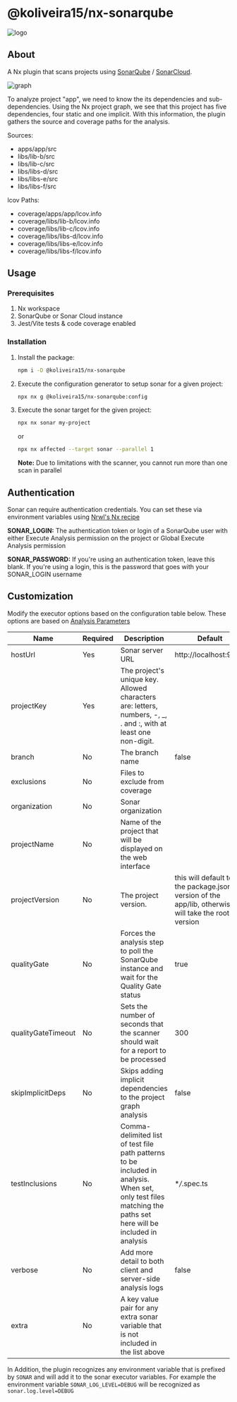 # @koliveira15/nx-sonarqube

![logo](https://i.ibb.co/R0bzqtP/nx-sonarqube.png)

## About

A Nx plugin that scans projects using [SonarQube](https://www.sonarqube.org)
/ [SonarCloud](https://sonarcloud.io).

![graph](https://i.ibb.co/whmZkm2/graph.png)

To analyze project "app", we need to know the its dependencies and sub-dependencies. Using the Nx project graph,
we see that this project has five dependencies, four static and one implicit. With this information,
the plugin gathers the source and coverage paths for the analysis.

Sources:

- apps/app/src
- libs/lib-b/src
- libs/lib-c/src
- libs/libs-d/src
- libs/libs-e/src
- libs/libs-f/src

lcov Paths:

- coverage/apps/app/lcov.info
- coverage/libs/lib-b/lcov.info
- coverage/libs/lib-c/lcov.info
- coverage/libs/libs-d/lcov.info
- coverage/libs/libs-e/lcov.info
- coverage/libs/libs-f/lcov.info

## Usage

### Prerequisites

1. Nx workspace
2. SonarQube or Sonar Cloud instance
3. Jest/Vite tests & code coverage enabled

### Installation

1. Install the package:
   ```bash
   npm i -D @koliveira15/nx-sonarqube
   ```
2. Execute the configuration generator to setup sonar for a given project:
   ```bash
   npx nx g @koliveira15/nx-sonarqube:config
   ```
3. Execute the sonar target for the given project:
   ```bash
   npx nx sonar my-project
   ```
   or
   ```bash
   npx nx affected --target sonar --parallel 1
   ```
   **Note:** Due to limitations with the scanner, you cannot run more than one scan in parallel

## Authentication

Sonar can require authentication credentials. You can set these via environment variables using [Nrwl's Nx recipe](https://nx.dev/recipes/environment-variables/define-environment-variables)

**SONAR_LOGIN:** The authentication token or login of a SonarQube user with either Execute Analysis permission on the project or Global Execute Analysis permission

**SONAR_PASSWORD:** If you're using an authentication token, leave this blank. If you're using a login, this is the password that goes with your SONAR_LOGIN username

## Customization

Modify the executor options based on the configuration table below. These options are based on [Analysis Parameters](https://docs.sonarqube.org/latest/analysis/analysis-parameters/)

| Name               | Required | Description                                                                                                                                                    | Default                                                                                               |
| ------------------ | -------- | -------------------------------------------------------------------------------------------------------------------------------------------------------------- | ----------------------------------------------------------------------------------------------------- |
| hostUrl            | Yes      | Sonar server URL                                                                                                                                               | http://localhost:9000                                                                                 |
| projectKey         | Yes      | The project's unique key. Allowed characters are: letters, numbers, -, \_, . and :, with at least one non-digit.                                               |                                                                                                       |
| branch             | No       | The branch name                                                                                                                                                | false                                                                                                 |
| exclusions         | No       | Files to exclude from coverage                                                                                                                                 |                                                                                                       |
| organization       | No       | Sonar organization                                                                                                                                             |                                                                                                       |
| projectName        | No       | Name of the project that will be displayed on the web interface                                                                                                |                                                                                                       |
| projectVersion     | No       | The project version.                                                                                                                                           | this will default to the package.json version of the app/lib, otherwise it will take the root version |
| qualityGate        | No       | Forces the analysis step to poll the SonarQube instance and wait for the Quality Gate status                                                                   | true                                                                                                  |
| qualityGateTimeout | No       | Sets the number of seconds that the scanner should wait for a report to be processed                                                                           | 300                                                                                                   |
| skipImplicitDeps   | No       | Skips adding implicit dependencies to the project graph analysis                                                                                               | false                                                                                                 |
| testInclusions     | No       | Comma-delimited list of test file path patterns to be included in analysis. When set, only test files matching the paths set here will be included in analysis | \*_/_.spec.ts                                                                                         |
| verbose            | No       | Add more detail to both client and server-side analysis logs                                                                                                   | false                                                                                                 |
| extra              | No       | A key value pair for any extra sonar variable that is not included in the list above                                                                           |                                                                                                       |

In Addition, the plugin recognizes any environment variable that is prefixed by `SONAR` and will add it to the sonar executor variables. For example the environment variable `SONAR_LOG_LEVEL=DEBUG` will be recognized as `sonar.log.level=DEBUG`
